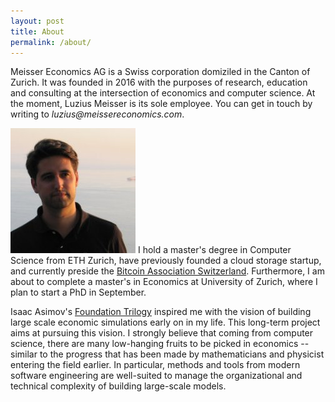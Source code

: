 ```yaml
---
layout: post
title: About
permalink: /about/
---
```

<p>Meisser Economics AG is a Swiss corporation domiziled in the Canton of Zurich. It was founded in 2016 with the purposes of research, education and consulting at the intersection of economics and computer science. At the moment, Luzius Meisser is its sole employee. You can get in touch by writing to <em>luzius@meissereconomics.com</em>.</p>

<p><img src="/assets/images/luzius.jpg" alt="" class="image left"> I hold a master's degree in Computer Science from ETH Zurich, have previously founded a cloud storage startup, and currently preside the <a href="http://bitcoinassociation.ch/">Bitcoin Association Switzerland</a>. Furthermore, I am about to complete a master's in Economics at University of Zurich, where I plan to start a PhD in September.</p>

<p>Isaac Asimov's <a href="https://en.wikipedia.org/wiki/Foundation_series">Foundation Trilogy</a> inspired me with the vision of building large scale economic simulations early on in my life. This long-term project aims at pursuing this vision. I strongly believe that coming from computer science, there are many low-hanging fruits to be picked in economics -- similar to the progress that has been made by mathematicians and physicist entering the field earlier. In particular, methods and tools from modern software engineering are well-suited to manage the organizational and technical complexity of building large-scale models.</p>
